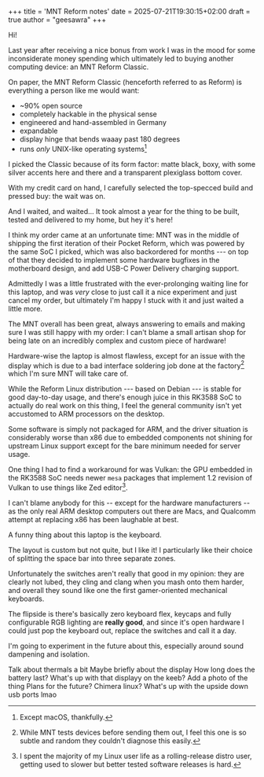 +++
title = 'MNT Reform notes'
date = 2025-07-21T19:30:15+02:00
draft = true
author = "geesawra"
+++

Hi!

Last year after receiving a nice bonus from work I was in the mood for some inconsiderate money spending which ultimately led to buying another computing device: an MNT Reform Classic.

On paper, the MNT Reform Classic (henceforth referred to as Reform) is everything a person like me would want:

- ~90% open source
- completely hackable in the physical sense
- engineered and hand-assembled in Germany
- expandable
- display hinge that bends waaay past 180 degrees
- runs _only_ UNIX-like operating systems[^1]

[^1]: Except macOS, thankfully.

I picked the Classic because of its form factor: matte black, boxy, with some silver accents here and there and a transparent plexiglass bottom cover.

With my credit card on hand, I carefully selected the top-specced build and pressed buy: the wait was on.

And I waited, and waited... It took almost a year for the thing to be built, tested and delivered to my home, but hey it's here!

I think my order came at an unfortunate time: MNT was in the middle of shipping the first iteration of their Pocket Reform, which was powered by the same SoC I picked, which was also backordered for months --- on top of that they decided to implement some hardware bugfixes in the motherboard design, and add USB-C Power Delivery charging support.

Admittedly I was a little frustrated with the ever-prolonging waiting line for this laptop, and was _very_ close to just call it a nice experiment and just cancel my order, but ultimately I'm happy I stuck with it and just waited a little more.

The MNT overall has been great, always answering to emails and making sure I was still happy with my order: I can't blame a small artisan shop for being late on an incredibly complex and custom piece of hardware!

Hardware-wise the laptop is almost flawless, except for an issue with the display which is due to a bad interface soldering job done at the factory[^display] which I'm sure MNT will take care of.

[^display]: While MNT tests devices before sending them out, I feel this one is so subtle and random they couldn't diagnose this easily.

While the Reform Linux distribution --- based on Debian --- is stable for good day-to-day usage, and there's enough juice in this RK3588 SoC to actually do real work on this thing, I feel the general community isn't yet accustomed to ARM processors on the desktop.

Some software is simply not packaged for ARM, and the driver situation is considerably worse than x86 due to embedded components not shining for upstream Linux support except for the bare minimum needed for server usage.

One thing I had to find a workaround for was Vulkan: the GPU embedded in the RK3588 SoC needs newer `mesa` packages that implement 1.2 revision of Vulkan to use things like Zed editor[^vulkan].

[^vulkan]: I spent the majority of my Linux user life as a rolling-release distro user, getting used to slower but better tested software releases is hard.

I can't blame anybody for this -- except for the hardware manufacturers -- as the only real ARM desktop computers out there are Macs, and Qualcomm attempt at replacing x86 has been laughable at best.

A funny thing about this laptop is the keyboard.

The layout is custom but not quite, but I like it! I particularly like their choice of splitting the space bar into three separate zones.

Unfortunately the switches aren't really that good in my opinion: they are clearly not lubed, they cling and clang when you mash onto them harder, and overall they sound like one the first gamer-oriented mechanical keyboards.

The flipside is there's basically zero keyboard flex, keycaps and fully configurable RGB lighting are **really good**, and since it's open hardware I could just pop the keyboard out, replace the switches and call it a day.

I'm going to experiment in the future about this, especially around sound dampening and isolation.

Talk about thermals a bit
Maybe briefly about the display
How long does the battery last?
What's up with that displayy on the keeb?
Add a photo of the thing
Plans for the future? Chimera linux?
What's up with the upside down usb ports lmao
